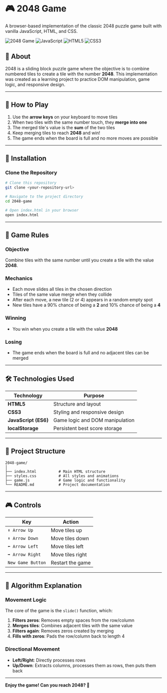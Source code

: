# 🎮 2048 Game

A browser-based implementation of the classic 2048 puzzle game built with vanilla JavaScript, HTML, and CSS.

![2048 Game](https://img.shields.io/badge/Status-Complete-success)
![JavaScript](https://img.shields.io/badge/JavaScript-ES6-yellow)
![HTML5](https://img.shields.io/badge/HTML-5-orange)
![CSS3](https://img.shields.io/badge/CSS-3-blue)

## 📖 About

2048 is a sliding block puzzle game where the objective is to combine numbered tiles to create a tile with the number **2048**. This implementation was created as a learning project to practice DOM manipulation, game logic, and responsive design.

---

## 🎯 How to Play

1. Use the **arrow keys** on your keyboard to move tiles
2. When two tiles with the same number touch, they **merge into one**
3. The merged tile's value is the **sum** of the two tiles
4. Keep merging tiles to reach **2048** and win!
5. The game ends when the board is full and no more moves are possible

---

## 🚀 Installation

### Clone the Repository
```bash
# Clone this repository
git clone <your-repository-url>

# Navigate to the project directory
cd 2048-game

# Open index.html in your browser
open index.html
```

---

## 📜 Game Rules

### Objective
Combine tiles with the same number until you create a tile with the value **2048**.

### Mechanics
- Each move slides all tiles in the chosen direction
- Tiles of the same value merge when they collide
- After each move, a new tile (2 or 4) appears in a random empty spot
- New tiles have a 90% chance of being a **2** and 10% chance of being a **4**

### Winning
- You win when you create a tile with the value **2048**

### Losing
- The game ends when the board is full and no adjacent tiles can be merged

---

## 🛠️ Technologies Used

| Technology | Purpose |
|-----------|---------|
| **HTML5** | Structure and layout |
| **CSS3** | Styling and responsive design |
| **JavaScript (ES6)** | Game logic and DOM manipulation |
| **localStorage** | Persistent best score storage |

---

## 📂 Project Structure
```
2048-game/
│
├── index.html          # Main HTML structure
├── styles.css          # All styles and animations
├── game.js             # Game logic and functionality
└── README.md           # Project documentation
```
---

## 🎮 Controls

| Key | Action |
|-----|--------|
| `⬆️ Arrow Up` | Move tiles up |
| `⬇️ Arrow Down` | Move tiles down |
| `⬅️ Arrow Left` | Move tiles left |
| `➡️ Arrow Right` | Move tiles right |
| `New Game Button` | Restart the game |

---

## 🧠 Algorithm Explanation

### Movement Logic

The core of the game is the `slide()` function, which:

1. **Filters zeros**: Removes empty spaces from the row/column
2. **Merges tiles**: Combines adjacent tiles with the same value
3. **Filters again**: Removes zeros created by merging
4. **Fills with zeros**: Pads the row/column back to length 4

### Directional Movement

- **Left/Right**: Directly processes rows
- **Up/Down**: Extracts columns, processes them as rows, then puts them back

---

**Enjoy the game! Can you reach 2048? 🎯**
